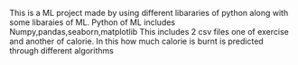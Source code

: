 This is a ML project made by using different libararies of python along with some libaraies of ML. Python of ML includes Numpy,pandas,seaborn,matplotlib 
This includes 2 csv files one of exercise and another of calorie.
In this how much calorie is burnt is predicted through different algorithms
